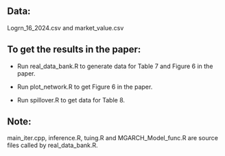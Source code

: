 ## Data:

Logrn_16_2024.csv and market_value.csv

## To get the results in the paper:

* Run real_data_bank.R to generate data for Table 7 and Figure 6 in the paper.

* Run plot_network.R to get Figure 6 in the paper.

* Run spillover.R to get data for Table 8.

## Note:

main_iter.cpp, inference.R, tuing.R and MGARCH_Model_func.R are source files called by real_data_bank.R.
